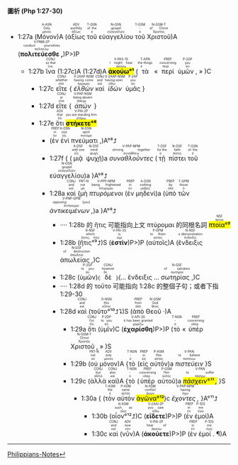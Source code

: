 #### 圖析 (Php 1:27-30)
- 1:27a (<RUBY><ruby><ruby>Μόνον<rt>μόνος</rt></ruby><rt>Only</rt></ruby><rt>A-ASN</rt></RUBY>)A (<RUBY><ruby><ruby>ἀξίως<rt>ἀξίως</rt></ruby><rt>worthily</rt></ruby><rt>ADV</rt></RUBY> <RUBY><ruby><ruby>τοῦ<rt>ὁ</rt></ruby><rt>of the</rt></ruby><rt>T-GSN</rt></RUBY> <RUBY><ruby><ruby>εὐαγγελίου<rt>εὐαγγέλιον</rt></ruby><rt>gospel</rt></ruby><rt>N-GSN</rt></RUBY> <RUBY><ruby><ruby>τοῦ<rt>ὁ</rt></ruby><rt>-</rt></ruby><rt>T-GSM</rt></RUBY> <RUBY><ruby><ruby>Χριστοῦ<rt>Χριστός</rt></ruby><rt>of Christ</rt></ruby><rt>N-GSM-T</rt></RUBY>)A (<RUBY><ruby><ruby><strong>πολιτεύεσθε ,</strong><rt>πολιτεύω</rt></ruby><rt>conduct yourselves</rt></ruby><rt>V-PNM-2P</rt></RUBY>)P>)P 
	- 1:27b <RUBY><ruby><ruby>ἵνα<rt>ἵνα</rt></ruby><rt>so that</rt></ruby><rt>CONJ</rt></RUBY> (1:27c)A (1:27d)A <RUBY><ruby><ruby><mark><strong>ἀκούω°¹</strong></mark><rt>ἀκούω</rt></ruby><rt>I might hear</rt></ruby><rt>V-PAS-1S</rt></RUBY> (<RUBY><ruby><ruby>τὰ<rt>ὁ</rt></ruby><rt>the things</rt></ruby><rt>T-APN</rt></RUBY> « <RUBY><ruby><ruby>περὶ<rt>περί</rt></ruby><rt>concerning</rt></ruby><rt>PREP</rt></RUBY> <RUBY><ruby><ruby>ὑμῶν ,<rt>σύ</rt></ruby><rt>you</rt></ruby><rt>P-2GP</rt></RUBY> » )C
		- 1:27c <RUBY><ruby><ruby>εἴτε<rt>εἴτε</rt></ruby><rt>whether</rt></ruby><rt>CONJ</rt></RUBY> { <RUBY><ruby><ruby><em>ἐλθὼν</em><rt>ἔρχομαι</rt></ruby><rt>having come</rt></ruby><rt>V-2AAP-NSM</rt></RUBY> <RUBY><ruby><ruby>καὶ<rt>καί</rt></ruby><rt>and</rt></ruby><rt>CONJ</rt></RUBY> <RUBY><ruby><ruby><em>ἰδὼν</em><rt>εἴδω</rt></ruby><rt>having seen</rt></ruby><rt>V-2AAP-NSM</rt></RUBY> <RUBY><ruby><ruby>ὑμᾶς<rt>σύ</rt></ruby><rt>you</rt></ruby><rt>P-2AP</rt></RUBY> }
		- 1:27d <RUBY><ruby><ruby>εἴτε<rt>εἴτε</rt></ruby><rt>or</rt></ruby><rt>CONJ</rt></RUBY> { <RUBY><ruby><ruby><em>ἀπὼν</em><rt>ἄπειμι</rt></ruby><rt>being absent</rt></ruby><rt>V-PAP-NSM</rt></RUBY> }
		- 1:27e <RUBY><ruby><ruby>ὅτι<rt>ὅτι</rt></ruby><rt>that</rt></ruby><rt>ADV</rt></RUBY> <RUBY><ruby><ruby><mark><strong>στήκετε°⁸</strong></mark><rt>στήκω</rt></ruby><rt>you are standing firm</rt></ruby><rt>V-PAI-2P</rt></RUBY> 
			- (<RUBY><ruby><ruby>ἐν<rt>ἐν</rt></ruby><rt>in</rt></ruby><rt>PREP</rt></RUBY> <RUBY><ruby><ruby>ἑνὶ<rt>εἷς</rt></ruby><rt>one</rt></ruby><rt>A-DSN</rt></RUBY> <RUBY><ruby><ruby>πνεύματι ,<rt>πνεῦμα</rt></ruby><rt>spirit</rt></ruby><rt>N-DSN</rt></RUBY>)A°⁸⮥ 
			- 1:27f { (<RUBY><ruby><ruby>μιᾷ<rt>εἷς</rt></ruby><rt>with one</rt></ruby><rt>A-DSF</rt></RUBY> <RUBY><ruby><ruby>ψυχῇ<rt>ψυχή</rt></ruby><rt>mind</rt></ruby><rt>N-DSF</rt></RUBY>)a <RUBY><ruby><ruby><em>συναθλοῦντες</em><rt>συναθλέω</rt></ruby><rt>striving together</rt></ruby><rt>V-PAP-NPM</rt></RUBY> (<RUBY><ruby><ruby>τῇ<rt>ὁ</rt></ruby><rt>for the</rt></ruby><rt>T-DSF</rt></RUBY> <RUBY><ruby><ruby>πίστει<rt>πίστις</rt></ruby><rt>faith</rt></ruby><rt>N-DSF</rt></RUBY> <RUBY><ruby><ruby>τοῦ<rt>ὁ</rt></ruby><rt>of the</rt></ruby><rt>T-GSN</rt></RUBY> <RUBY><ruby><ruby>εὐαγγελίου<rt>εὐαγγέλιον</rt></ruby><rt>gospel</rt></ruby><rt>N-GSN</rt></RUBY>)a }A°⁸⮥
			- 1:28a <RUBY><ruby><ruby>καὶ<rt>καί</rt></ruby><rt>and</rt></ruby><rt>CONJ</rt></RUBY> {<RUBY><ruby><ruby>μὴ<rt>μή</rt></ruby><rt>not</rt></ruby><rt>PRT-N</rt></RUBY> <RUBY><ruby><ruby><em>πτυρόμενοι</em><rt>πτύρομαι</rt></ruby><rt>being frightened</rt></ruby><rt>V-PPP-NPM</rt></RUBY> (<RUBY><ruby><ruby>ἐν<rt>ἐν</rt></ruby><rt>in</rt></ruby><rt>PREP</rt></RUBY> <RUBY><ruby><ruby>μηδενὶ<rt>μηδείς</rt></ruby><rt>nothing</rt></ruby><rt>A-DSN</rt></RUBY>)a (<RUBY><ruby><ruby>ὑπὸ<rt>ὑπό</rt></ruby><rt>by</rt></ruby><rt>PREP</rt></RUBY> <RUBY><ruby><ruby>τῶν<rt>ὁ</rt></ruby><rt>those</rt></ruby><rt>T-GPM</rt></RUBY> <RUBY><ruby><ruby><em>ἀντικειμένων ,</em><rt>ἀντίκειμαι</rt></ruby><rt>opposing [you]</rt></ruby><rt>V-PNP-GPM</rt></RUBY>)a }A°⁸⮥ 
				- ···· 1:28b 的 ἥτις 可能指向上文 πτύρομαι 的同根名詞 <ruby><ruby><mark>πτοία°⁹</mark><rt>terror</rt></ruby><rt>NSF</rt></ruby>
				- 1:28b (<RUBY><ruby><ruby>ἥτις°⁹⮥<rt>ὅστις, ἥτις</rt></ruby><rt>which</rt></ruby><rt>R-NSF</rt></RUBY>)S (<RUBY><ruby><ruby><strong>ἐστὶν</strong><rt>εἰμί</rt></ruby><rt>is</rt></ruby><rt>V-PAI-3S</rt></RUBY>)P>)P (<RUBY><ruby><ruby>αὐτοῖς<rt>αὐτός</rt></ruby><rt>to them</rt></ruby><rt>P-DPM</rt></RUBY>)A (<RUBY><ruby><ruby>ἔνδειξις<rt>ἔνδειξις</rt></ruby><rt>a demonstration</rt></ruby><rt>N-NSF</rt></RUBY> <RUBY><ruby><ruby>ἀπωλείας ,<rt>ἀπώλεια</rt></ruby><rt>of destruction</rt></ruby><rt>N-GSF</rt></RUBY>)C 
				- 1:28c (<RUBY><ruby><ruby>ὑμῶν<rt>σύ</rt></ruby><rt>to you</rt></ruby><rt>P-2GP</rt></RUBY>)⦇ <RUBY><ruby><ruby>δὲ<rt>δέ</rt></ruby><rt>however</rt></ruby><rt>CONJ</rt></RUBY> ⦈(...  ἔνδειξις ... <RUBY><ruby><ruby>σωτηρίας ,<rt>σωτηρία</rt></ruby><rt>of salvation</rt></ruby><rt>N-GSF</rt></RUBY>)C
				- ···· 1:28d 的 τοῦτο 可能指向 1:28c 的整個子句；或者下指 <rt>1:29-30</rt>
				- 1:28d <RUBY><ruby><ruby>καὶ<rt>καί</rt></ruby><rt>and</rt></ruby><rt>CONJ</rt></RUBY> (<RUBY><ruby><ruby>τοῦτο°¹⁰⮥⮧<rt>οὗτος</rt></ruby><rt>this</rt></ruby><rt>D-NSN</rt></RUBY>)S  (<RUBY><ruby><ruby>ἀπὸ<rt>ἀπό</rt></ruby><rt>from</rt></ruby><rt>PREP</rt></RUBY> <RUBY><ruby><ruby>Θεοῦ ·<rt>θεός</rt></ruby><rt>God</rt></ruby><rt>N-GSM</rt></RUBY>)A
					- 1:29a <RUBY><ruby><ruby>ὅτι<rt>ὅτι</rt></ruby><rt>For</rt></ruby><rt>CONJ</rt></RUBY> (<RUBY><ruby><ruby>ὑμῖν<rt>σύ</rt></ruby><rt>to you</rt></ruby><rt>P-2DP</rt></RUBY>)C (<RUBY><ruby><ruby><strong>ἐχαρίσθη</strong><rt>χαρίζω</rt></ruby><rt>it has been granted</rt></ruby><rt>V-API-3S</rt></RUBY>)P>)P (<RUBY><ruby><ruby>τὸ<rt>ὁ</rt></ruby><rt>-</rt></ruby><rt>T-NSN</rt></RUBY> « <RUBY><ruby><ruby>ὑπὲρ<rt>ὑπέρ</rt></ruby><rt>concerning</rt></ruby><rt>PREP</rt></RUBY> <RUBY><ruby><ruby>Χριστοῦ ,<rt>Χριστός</rt></ruby><rt>Christ</rt></ruby><rt>N-GSM-T</rt></RUBY> » )S
					- 1:29b (<RUBY><ruby><ruby>οὐ<rt>οὐ</rt></ruby><rt>not</rt></ruby><rt>PRT-N</rt></RUBY> <RUBY><ruby><ruby>μόνον<rt>μόνον</rt></ruby><rt>only</rt></ruby><rt>ADV</rt></RUBY>)A {<RUBY><ruby><ruby>τὸ<rt>ὁ</rt></ruby><rt>-</rt></ruby><rt>T-NSN</rt></RUBY> (<RUBY><ruby><ruby>εἰς<rt>εἰς</rt></ruby><rt>in</rt></ruby><rt>PREP</rt></RUBY> <RUBY><ruby><ruby>αὐτὸν<rt>αὐτός</rt></ruby><rt>Him</rt></ruby><rt>P-ASM</rt></RUBY>)a <RUBY><ruby><ruby><em>πιστεύειν</em><rt>πιστεύω</rt></ruby><rt>to believe</rt></ruby><rt>V-PAN</rt></RUBY> }S 
					- 1:29c (<RUBY><ruby><ruby>ἀλλὰ<rt>ἀλλά</rt></ruby><rt>but</rt></ruby><rt>CONJ</rt></RUBY> <RUBY><ruby><ruby>καὶ<rt>καί</rt></ruby><rt>also</rt></ruby><rt>CONJ</rt></RUBY>)A {<RUBY><ruby><ruby>τὸ<rt>ὁ</rt></ruby><rt>-</rt></ruby><rt>T-NSN</rt></RUBY> (<RUBY><ruby><ruby>ὑπὲρ<rt>ὑπέρ</rt></ruby><rt>concerning</rt></ruby><rt>PREP</rt></RUBY> <RUBY><ruby><ruby>αὐτοῦ<rt>αὐτός</rt></ruby><rt>Him</rt></ruby><rt>P-GSM</rt></RUBY>)a <RUBY><ruby><ruby><mark><em>πάσχειν°¹¹ ,</em></mark><rt>πάσχω</rt></ruby><rt>to suffer</rt></ruby><rt>V-PAN</rt></RUBY> }S
						- 1:30a { (<RUBY><ruby><ruby>τὸν<rt>ὁ</rt></ruby><rt>the</rt></ruby><rt>T-ASM</rt></RUBY> <RUBY><ruby><ruby>αὐτὸν<rt>αὐτός</rt></ruby><rt>same</rt></ruby><rt>P-ASM</rt></RUBY> <RUBY><ruby><ruby><mark>ἀγῶνα°¹²</mark><rt>ἀγών</rt></ruby><rt>conflict</rt></ruby><rt>N-ASM</rt></RUBY>)c <RUBY><ruby><ruby><em>ἔχοντες ,</em><rt>ἔχω</rt></ruby><rt>having</rt></ruby><rt>V-PAP-NPM</rt></RUBY> }A°¹¹⮥ 
							- 1:30b (<RUBY><ruby><ruby>οἷον°¹²⮥<rt>οἷος</rt></ruby><rt>such as</rt></ruby><rt>K-ASM</rt></RUBY>)C (<RUBY><ruby><ruby><strong>εἴδετε</strong><rt>εἴδω</rt></ruby><rt>you saw</rt></ruby><rt>V-2AAI-2P</rt></RUBY>)P>)P (<RUBY><ruby><ruby>ἐν<rt>ἐν</rt></ruby><rt>in</rt></ruby><rt>PREP</rt></RUBY> <RUBY><ruby><ruby>ἐμοὶ<rt>ἐγώ</rt></ruby><rt>me</rt></ruby><rt>P-1DS</rt></RUBY>)A
							- 1:30c <RUBY><ruby><ruby>καὶ<rt>καί</rt></ruby><rt>and</rt></ruby><rt>CONJ</rt></RUBY> (<RUBY><ruby><ruby>νῦν<rt>νῦν</rt></ruby><rt>now</rt></ruby><rt>ADV</rt></RUBY>)A (<RUBY><ruby><ruby><strong>ἀκούετε</strong><rt>ἀκούω</rt></ruby><rt>hear of</rt></ruby><rt>V-PAI-2P</rt></RUBY>)P>)P (<RUBY><ruby><ruby>ἐν<rt>ἐν</rt></ruby><rt>in</rt></ruby><rt>PREP</rt></RUBY> <RUBY><ruby><ruby>ἐμοί . ¶<rt>ἐγώ</rt></ruby><rt>me</rt></ruby><rt>P-1DS</rt></RUBY>)A



---
[Philippians-Notes↵](Philippians-Notes.md)